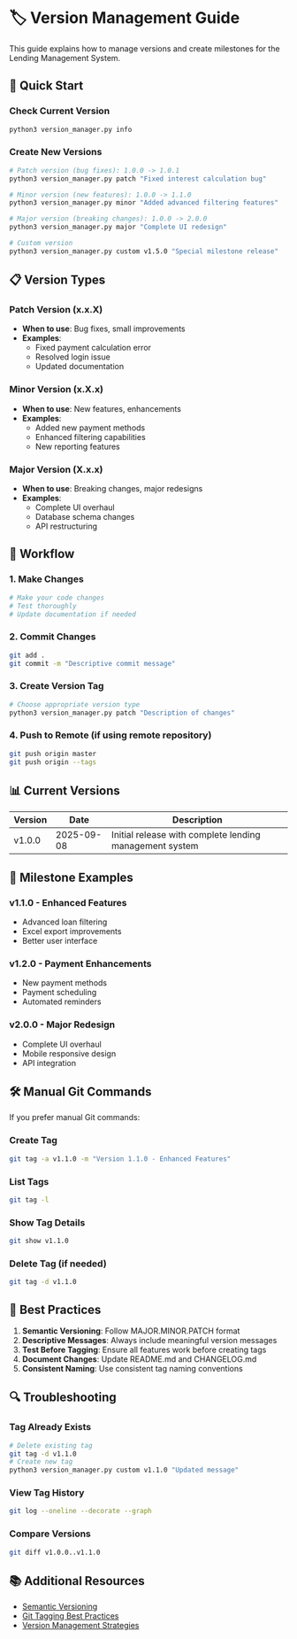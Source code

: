 # 🏷️ Version Management Guide

This guide explains how to manage versions and create milestones for the Lending Management System.

## 🚀 Quick Start

### Check Current Version
```bash
python3 version_manager.py info
```

### Create New Versions
```bash
# Patch version (bug fixes): 1.0.0 -> 1.0.1
python3 version_manager.py patch "Fixed interest calculation bug"

# Minor version (new features): 1.0.0 -> 1.1.0
python3 version_manager.py minor "Added advanced filtering features"

# Major version (breaking changes): 1.0.0 -> 2.0.0
python3 version_manager.py major "Complete UI redesign"

# Custom version
python3 version_manager.py custom v1.5.0 "Special milestone release"
```

## 📋 Version Types

### Patch Version (x.x.X)
- **When to use**: Bug fixes, small improvements
- **Examples**: 
  - Fixed payment calculation error
  - Resolved login issue
  - Updated documentation

### Minor Version (x.X.x)
- **When to use**: New features, enhancements
- **Examples**:
  - Added new payment methods
  - Enhanced filtering capabilities
  - New reporting features

### Major Version (X.x.x)
- **When to use**: Breaking changes, major redesigns
- **Examples**:
  - Complete UI overhaul
  - Database schema changes
  - API restructuring

## 🔄 Workflow

### 1. Make Changes
```bash
# Make your code changes
# Test thoroughly
# Update documentation if needed
```

### 2. Commit Changes
```bash
git add .
git commit -m "Descriptive commit message"
```

### 3. Create Version Tag
```bash
# Choose appropriate version type
python3 version_manager.py patch "Description of changes"
```

### 4. Push to Remote (if using remote repository)
```bash
git push origin master
git push origin --tags
```

## 📊 Current Versions

| Version | Date | Description |
|---------|------|-------------|
| v1.0.0 | 2025-09-08 | Initial release with complete lending management system |

## 🎯 Milestone Examples

### v1.1.0 - Enhanced Features
- Advanced loan filtering
- Excel export improvements
- Better user interface

### v1.2.0 - Payment Enhancements
- New payment methods
- Payment scheduling
- Automated reminders

### v2.0.0 - Major Redesign
- Complete UI overhaul
- Mobile responsive design
- API integration

## 🛠️ Manual Git Commands

If you prefer manual Git commands:

### Create Tag
```bash
git tag -a v1.1.0 -m "Version 1.1.0 - Enhanced Features"
```

### List Tags
```bash
git tag -l
```

### Show Tag Details
```bash
git show v1.1.0
```

### Delete Tag (if needed)
```bash
git tag -d v1.1.0
```

## 📝 Best Practices

1. **Semantic Versioning**: Follow MAJOR.MINOR.PATCH format
2. **Descriptive Messages**: Always include meaningful version messages
3. **Test Before Tagging**: Ensure all features work before creating tags
4. **Document Changes**: Update README.md and CHANGELOG.md
5. **Consistent Naming**: Use consistent tag naming conventions

## 🔍 Troubleshooting

### Tag Already Exists
```bash
# Delete existing tag
git tag -d v1.1.0
# Create new tag
python3 version_manager.py custom v1.1.0 "Updated message"
```

### View Tag History
```bash
git log --oneline --decorate --graph
```

### Compare Versions
```bash
git diff v1.0.0..v1.1.0
```

## 📚 Additional Resources

- [Semantic Versioning](https://semver.org/)
- [Git Tagging Best Practices](https://git-scm.com/book/en/v2/Git-Basics-Tagging)
- [Version Management Strategies](https://nvie.com/posts/a-successful-git-branching-model/)
